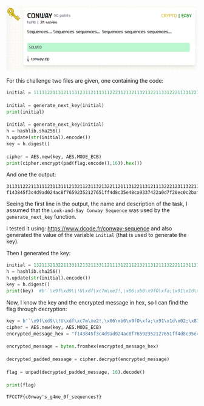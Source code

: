 <img src="https://github.com/raul-dunca/assets/blob/main/.images/conway.png?raw=true">

For this challenge two files are given, one containing the code:

```python
initial = 11131221131211131231121113112221121321132132211331222113112211

initial = generate_next_key(initial)
print(initial)

initial = generate_next_key(initial)
h = hashlib.sha256()
h.update(str(initial).encode())
key = h.digest()

cipher = AES.new(key, AES.MODE_ECB)
print(cipher.encrypt(pad(flag.encode(),16)).hex())
```

And one the output:

```text
311311222113111231131112132112311321322112111312211312111322212311322113212221
f143845f3c4d9ad024ac8f76592352127651ff4d8c35e48ca9337422a0d7f20ec0c2baf530695c150efff20bbc17ca4c
```

Seeing the first line in the output, the name and description of the task, I assumed that the `Look-and-Say Conway Sequence` was used by the `generate_next_key` function.

I tested it using: https://www.dcode.fr/conway-sequence and also generated the value of the variable `initial` (that is used to generate the key).

Then I generated the key:

```python
initial = 132113213221133112132113311211131221121321131211132221123113112221131112311332111213211322211312113211
h = hashlib.sha256()
h.update(str(initial).encode())
key = h.digest()
print(key)  #b'`\x9f\xd9\\!U\xdf\xc7m\xe2!,\x06\xb0\x9fO\xfa;\x91\x1d\x02;\x87\x1fE\xa4\xea\xb50\xb3\x93\xf3'
```
Now, I know the key and the encrypted message in hex, so I can find the flag through decryption:

```python
key = b'`\x9f\xd9\\!U\xdf\xc7m\xe2!,\x06\xb0\x9fO\xfa;\x91\x1d\x02;\x87\x1fE\xa4\xea\xb50\xb3\x93\xf3'
cipher = AES.new(key, AES.MODE_ECB)
encrypted_message_hex = "f143845f3c4d9ad024ac8f76592352127651ff4d8c35e48ca9337422a0d7f20ec0c2baf530695c150efff20bbc17ca4c"

encrypted_message = bytes.fromhex(encrypted_message_hex)

decrypted_padded_message = cipher.decrypt(encrypted_message)

flag = unpad(decrypted_padded_message, 16).decode()

print(flag)
```

`TFCCTF{c0nway's_g4me_0f_sequences?}`
